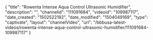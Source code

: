 {
    "title": "Rowenta Intense Aqua Control Ultrasonic Humidifier",
    "description": "",
    "channelid": "111091684",
    "videoid": "109987117",
    "date_created": "1502522192",
    "date_modified": "1504049169",
    "type": "captivate",
    "layout": "channelVideo",
    "url": "\/bbbusa-latest-videos\/rowenta-intense-aqua-control-ultrasonic-humidifier\/111091684-109987117"
}